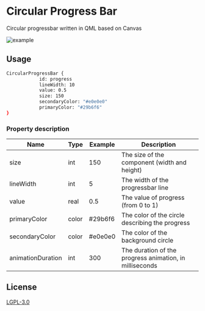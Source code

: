 # Circular Progress Bar
Circular progressbar written in QML based on Canvas

![example](https://i.imgur.com/XfZihLw.png)

## Usage

```sh
CircularProgressBar {
            id: progress
            lineWidth: 10
            value: 0.5
            size: 150
            secondaryColor: "#e0e0e0"
            primaryColor: "#29b6f6"
}
```

### Property description

| Name | Type | Example | Description |
| ------ | ------ | ------ | ------ | 
| size | int | 150 | The size of the component (width and height) |
| lineWidth | int | 5 | The width of the progressbar line |
| value | real | 0.5 | The value of progress (from 0 to 1) |
| primaryColor | color | #29b6f6 | The color of the circle describing the progress |
| secondaryColor | color | #e0e0e0 | The color of the background circle |
| animationDuration | int | 300 |  The duration of the progress animation, in milliseconds |


License
----
[LGPL-3.0](https://github.com/rafzby/circular-progressbar/blob/master/LICENSE)


